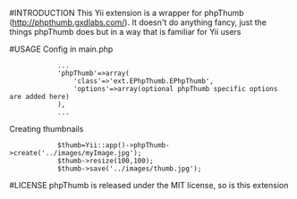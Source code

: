 #INTRODUCTION
This Yii extension is a wrapper for phpThumb (http://phpthumb.gxdlabs.com/). It doesn't do anything
fancy, just the things phpThumb does but in a way that is familiar for Yii users

#USAGE
Config in main.php
~~~
			...
			'phpThumb'=>array(
				'class'=>'ext.EPhpThumb.EPhpThumb',
				'options'=>array(optional phpThumb specific options are added here)
			),
			...
~~~
Creating thumbnails
~~~
			$thumb=Yii::app()->phpThumb->create('../images/myImage.jpg');
			$thumb->resize(100,100);
			$thumb->save('../images/thumb.jpg');
~~~

#LICENSE
phpThumb is released under the MIT license, so is this extension